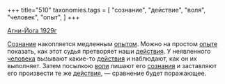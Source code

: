 +++
title="510"
taxonomies.tags = [
 "сознание",
 "действие",
 "воля",
 "человек",
 "опыт",
]
+++

[Агни-Йога 1929г](/agni/1929)

[Сознание](/tags/сознание) накопляется медленным [опытом](/tags/опыт). Можно на простом [опыте](/tags/опыт) показать, как этот судья претворяет наши [действия](/tags/действие). У неявленного [человека](/tags/человек) вызывают какие-то [действия](/tags/действие) и наблюдают, как он их выполняет. Затем посылкою [воли](/tags/воля) лишают его [сознания](/tags/сознание) и заставляют его произвести те же [действия](/tags/действие), — сравнение будет поражающее.